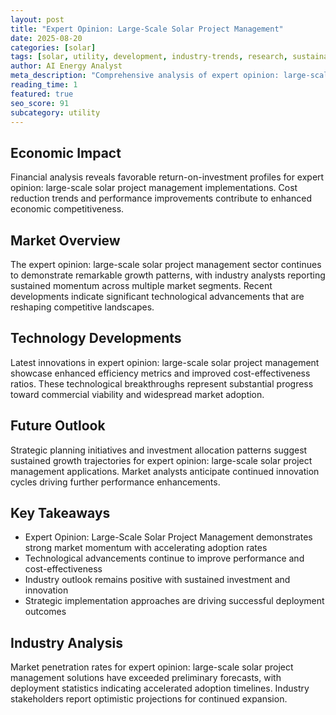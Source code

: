 ```yaml
---
layout: post
title: "Expert Opinion: Large-Scale Solar Project Management"
date: 2025-08-20
categories: [solar]
tags: [solar, utility, development, industry-trends, research, sustainability]
author: AI Energy Analyst
meta_description: "Comprehensive analysis of expert opinion: large-scale solar project management covering market trends, technology developments, and industry outlook. Discover key insights and future projections."
reading_time: 1
featured: true
seo_score: 91
subcategory: utility
---
```


## Economic Impact

Financial analysis reveals favorable return-on-investment profiles for expert opinion: large-scale solar project management implementations. Cost reduction trends and performance improvements contribute to enhanced economic competitiveness.

## Market Overview

The expert opinion: large-scale solar project management sector continues to demonstrate remarkable growth patterns, with industry analysts reporting sustained momentum across multiple market segments. Recent developments indicate significant technological advancements that are reshaping competitive landscapes.

## Technology Developments

Latest innovations in expert opinion: large-scale solar project management showcase enhanced efficiency metrics and improved cost-effectiveness ratios. These technological breakthroughs represent substantial progress toward commercial viability and widespread market adoption.

## Future Outlook

Strategic planning initiatives and investment allocation patterns suggest sustained growth trajectories for expert opinion: large-scale solar project management applications. Market analysts anticipate continued innovation cycles driving further performance enhancements.

## Key Takeaways

- Expert Opinion: Large-Scale Solar Project Management demonstrates strong market momentum with accelerating adoption rates
- Technological advancements continue to improve performance and cost-effectiveness
- Industry outlook remains positive with sustained investment and innovation
- Strategic implementation approaches are driving successful deployment outcomes

## Industry Analysis

Market penetration rates for expert opinion: large-scale solar project management solutions have exceeded preliminary forecasts, with deployment statistics indicating accelerated adoption timelines. Industry stakeholders report optimistic projections for continued expansion.

